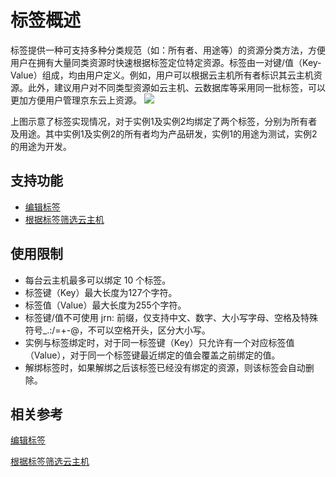 # 标签概述

标签提供一种可支持多种分类规范（如：所有者、用途等）的资源分类方法，方便用户在拥有大量同类资源时快速根据标签定位特定资源。标签由一对键/值（Key-Value）组成，均由用户定义。例如，用户可以根据云主机所有者标识其云主机资源。此外，建议用户对不同类型资源如云主机、云数据库等采用同一批标签，可以更加方便用户管理京东云上资源。
![](../../../../../image/vm/tagoverview.png)

上图示意了标签实现情况，对于实例1及实例2均绑定了两个标签，分别为所有者及用途。其中实例1及实例2的所有者均为产品研发，实例1的用途为测试，实例2的用途为开发。

## 支持功能

* [编辑标签](Edit-Tag.md )
* [根据标签筛选云主机](Filter-by-Tag.md)


## 使用限制

* 每台云主机最多可以绑定 10 个标签。
* 标签键（Key）最大长度为127个字符。
* 标签值（Value）最大长度为255个字符。
* 标签键/值不可使用 jrn: 前缀，仅支持中文、数字、大小写字母、空格及特殊符号_.:/=+-@，不可以空格开头，区分大小写。
* 实例与标签绑定时，对于同一标签键（Key）只允许有一个对应标签值（Value），对于同一个标签键最近绑定的值会覆盖之前绑定的值。
* 解绑标签时，如果解绑之后该标签已经没有绑定的资源，则该标签会自动删除。

## 相关参考

[编辑标签](Edit-Tag.md )

[根据标签筛选云主机](Filter-by-Tag.md)

